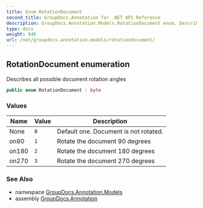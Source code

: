 ```yaml
---
title: Enum RotationDocument
second_title: GroupDocs.Annotation for .NET API Reference
description: GroupDocs.Annotation.Models.RotationDocument enum. Describes all possible document rotation angles
type: docs
weight: 940
url: /net/groupdocs.annotation.models/rotationdocument/
---
```

## RotationDocument enumeration

Describes all possible document rotation angles

```csharp
public enum RotationDocument : byte
```

### Values

| Name | Value | Description |
| --- | --- | --- |
| None | `0` | Default one. Document is not rotated. |
| on90 | `1` | Rotate the document 90 degrees |
| on180 | `2` | Rotate the document 180 degrees |
| on270 | `3` | Rotate the document 270 degrees |

### See Also

* namespace [GroupDocs.Annotation.Models](../../groupdocs.annotation.models/)
* assembly [GroupDocs.Annotation](../../)


